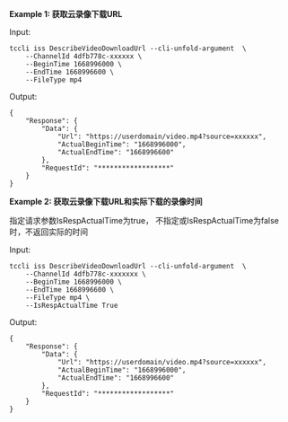 **Example 1: 获取云录像下载URL**

 

Input: 

```
tccli iss DescribeVideoDownloadUrl --cli-unfold-argument  \
    --ChannelId 4dfb778c-xxxxxx \
    --BeginTime 1668996000 \
    --EndTime 1668996600 \
    --FileType mp4
```

Output: 
```
{
    "Response": {
        "Data": {
            "Url": "https://userdomain/video.mp4?source=xxxxxx",
            "ActualBeginTime": "1668996000",
            "ActualEndTime": "1668996600"
        },
        "RequestId": "******************"
    }
}
```

**Example 2: 获取云录像下载URL和实际下载的录像时间**

指定请求参数IsRespActualTime为true， 不指定或IsRespActualTime为false时，不返回实际的时间

Input: 

```
tccli iss DescribeVideoDownloadUrl --cli-unfold-argument  \
    --ChannelId 4dfb778c-xxxxxxx \
    --BeginTime 1668996000 \
    --EndTime 1668996600 \
    --FileType mp4 \
    --IsRespActualTime True
```

Output: 
```
{
    "Response": {
        "Data": {
            "Url": "https://userdomain/video.mp4?source=xxxxxx",
            "ActualBeginTime": "1668996000",
            "ActualEndTime": "1668996600"
        },
        "RequestId": "******************"
    }
}
```

